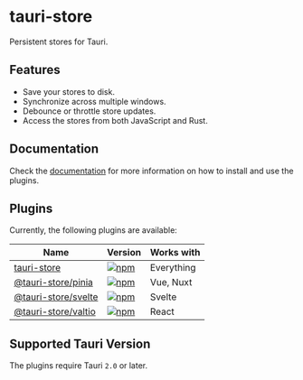 # tauri-store

Persistent stores for Tauri.

## Features

- Save your stores to disk.
- Synchronize across multiple windows.
- Debounce or throttle store updates.
- Access the stores from both JavaScript and Rust.

## Documentation

Check the [documentation](https://tb.dev.br/tauri-store/) for more information on how to install and use the plugins.

## Plugins

Currently, the following plugins are available:

| Name                                                                                     | Version                                                                                                               | Works with |
| ---------------------------------------------------------------------------------------- | --------------------------------------------------------------------------------------------------------------------- | ---------- |
| [tauri-store](https://tb.dev.br/tauri-store/guide/getting-started)                       | [![npm](https://img.shields.io/npm/v/tauri-store.svg)](https://www.npmjs.com/package/tauri-store)                     | Everything |
| [@tauri-store/pinia](https://tb.dev.br/tauri-store/plugin-pinia/guide/getting-started)   | [![npm](https://img.shields.io/npm/v/%40tauri-store%2Fpinia.svg)](https://www.npmjs.com/package/@tauri-store/pinia)   | Vue, Nuxt  |
| [@tauri-store/svelte](https://tb.dev.br/tauri-store/plugin-svelte/guide/getting-started) | [![npm](https://img.shields.io/npm/v/%40tauri-store%2Fsvelte.svg)](https://www.npmjs.com/package/@tauri-store/svelte) | Svelte     |
| [@tauri-store/valtio](https://tb.dev.br/tauri-store/plugin-valtio/guide/getting-started) | [![npm](https://img.shields.io/npm/v/%40tauri-store%2Fvaltio.svg)](https://www.npmjs.com/package/@tauri-store/valtio) | React      |

## Supported Tauri Version

The plugins require Tauri `2.0` or later.
